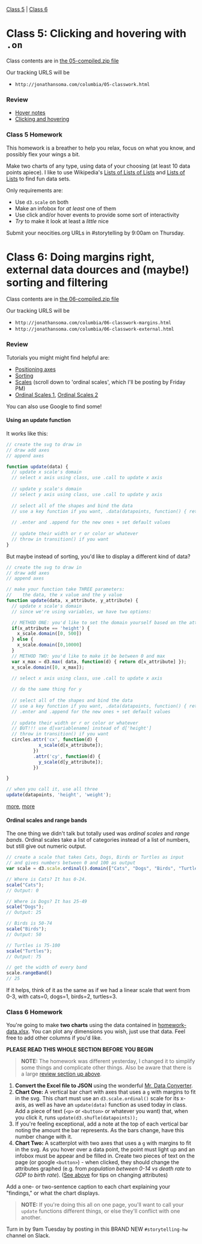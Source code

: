 [Class 5](#class5) | [Class 6](#class6)

<a id='class5'></a>

# Class 5: Clicking and hovering with `.on`

Class contents are in [the 05-compiled.zip file](https://github.com/jsoma/storytelling-2015/raw/master/class-05-06/05-compiled.zip)

Our tracking URLS will be 

* `http://jonathansoma.com/columbia/05-classwork.html`

<a id="review"></a>

### Review

* [Hover notes](http://jonathansoma.com/tutorials/d3/hover-notes/)
* [Clicking and hovering](http://jonathansoma.com/tutorials/d3/clicking-and-hovering/)

<a id="homework-5"></a>

### Class 5 Homework

This homework is a breather to help you relax, focus on what you know, and possibly flex your wings a bit.

Make two charts of any type, using data of your choosing (at least 10 data points apiece). I like to use Wikipedia's [Lists of Lists of Lists](https://en.wikipedia.org/wiki/List_of_lists_of_lists) and [Lists of Lists](https://en.wikipedia.org/wiki/Category:Lists_of_lists) to find fun data sets.

Only requirements are:

* Use `d3.scale` on both
* Make an infobox for *at least* one of them
* Use click and/or hover events to provide some sort of interactivity
* *Try* to make it look at least a *little* nice

Submit your neocities.org URLs in #storytelling by 9:00am on Thursday.

<a id='class6'></a>

# Class 6: Doing margins right, external data dources and (maybe!) sorting and filtering

Class contents are in [the 06-compiled.zip file](https://github.com/jsoma/storytelling-2015/raw/master/class-05-06/06-compiled.zip)

Our tracking URLS will be 

* `http://jonathansoma.com/columbia/06-classwork-margins.html`
* `http://jonathansoma.com/columbia/06-classwork-external.html`

<a name='class6-review'></a>

### Review

Tutorials you might might find helpful are:

* [Positioning axes](http://jonathansoma.com/tutorials/d3/positioning-axes/)
* [Sorting](http://jonathansoma.com/tutorials/d3/sorting/)
* [Scales](http://jonathansoma.com/tutorials/d3/using-scales/) (scroll down to 'ordinal scales', which I'll be posting by Friday PM)
* [Ordinal Scales 1](https://github.com/mbostock/d3/wiki/Ordinal-Scales), [Ordinal Scales 2](http://jaketrent.com/post/use-d3-rangebands/)

You can also use Google to find some!

#### Using an update function

It works like this:

```javascript
// create the svg to draw in
// draw add axes
// append axes

function update(data) {
  // update x scale's domain
  // select x axis using class, use .call to update x axis
  
  // update y scale's domain
  // select y axis using class, use .call to update y axis
  
  // select all of the shapes and bind the data
  // use a key function if you want, .data(datapoints, function() { return d['whatever' ] })
  
  // .enter and .append for the new ones + set default values
  
  // update their width or r or color or whatever
  // throw in transition() if you want
}
```

<a id="different-data"></a>

But maybe instead of sorting, you'd like to display a different kind of data?

```javascript
// create the svg to draw in
// draw add axes
// append axes

// make your function take THREE parameters:
//    the data, the x value and the y value
function update(data, x_attribute, y_attribute) {
  // update x scale's domain
  // since we're using variables, we have two options:

  // METHOD ONE: you'd like to set the domain yourself based on the attr
  if(x_attribute == 'height') { 
    x_scale.domain([0, 500])
  } else { 
    x_scale.domain([0,10000] 
  }
  // METHOD TWO: you'd like to make it be between 0 and max
  var x_max = d3.max( data, function(d) { return d[x_attribute] });
  x_scale.domain([0, x_max]);

  // select x axis using class, use .call to update x axis
  
  // do the same thing for y
  
  // select all of the shapes and bind the data
  // use a key function if you want, .data(datapoints, function() { return d['whatever' ] })
  // .enter and .append for the new ones + set default values
  
  // update their width or r or color or whatever
  // BUT!!! use d[variablename] instead of d['height']
  // throw in transition() if you want
  circles.attr('cx', function(d) { 
            x_scale(d[x_attribute]); 
          })
          .attr('cy', function(d) {
            y_scale(d[y_attribute]);
          })

}

// when you call it, use all three
update(datapoints, 'height', 'weight');
```

[more](https://medium.com/@c_behrens/enter-update-exit-6cafc6014c36), [more](http://bl.ocks.org/mbostock/3808218)

#### Ordinal scales and range bands

The one thing we didn't talk but totally used was *ordinal scales* and *range bands*. Ordinal scales take a list of categories instead of a list of numbers, but still give out numeric output.

```javascript
// create a scale that takes Cats, Dogs, Birds or Turtles as input
// and gives numbers between 0 and 100 as output
var scale = d3.scale.ordinal().domain(["Cats", "Dogs", "Birds", "Turtles"]).rangeBands([0, 100])

// Where is Cats? It has 0-24.
scale("Cats");
// Output: 0

// Where is Dogs? It has 25-49
scale("Dogs");
// Output: 25

// Birds is 50-74
scale("Birds");
// Output: 50

// Turtles is 75-100
scale("Turtles");
// Output: 75

// get the width of every band
scale.rangeBand()
// 25
```

If it helps, think of it as the same as if we had a linear scale that went from 0-3, with cats=0, dogs=1, birds=2, turtles=3.

<a name='class6-homework'></a>

### Class 6 Homework

You're going to make **two charts** using the data contained in [homework-data.xlsx](https://github.com/jsoma/storytelling-2015/raw/master/class-05-06/homework-data.xlsx). You can plot any dimensions you wish, just use that data. Feel free to add other columns if you'd like.

**PLEASE READ THIS WHOLE SECTION BEFORE YOU BEGIN**

> **NOTE:** The homework was different yesterday, I changed it to simplify some things and complicate other things. Also be aware that there is a large [review section up above](#class6-review).

1. **Convert the Excel file to JSON** using the wonderful [Mr. Data Converter](https://shancarter.github.io/mr-data-converter/).
2. **Chart One:** A vertical bar chart with axes that uses a `g` with margins to fit in the svg. This chart must use an `d3.scale.ordinal()` scale for its x-axis, as well as have an `update(data)` function as used today in class. Add a piece of text (`<p>` or `<button>` or whatever you want) that, when you click it, runs `update(d3.shufle(datapoints));`
3. If you're feeling exceptional, add a note at the top of each vertical bar noting the amount the bar represents. As the bars change, have this number change with it.
4. **Chart Two:** A scatterplot with two axes that uses a `g` with margins to fit in the svg. As you hover over a data point, the point must light up and an infobox must be appear and be filled in. Create two pieces of text on the page (or google `<button>`) - when clicked, they should change the attributes graphed (e.g. from *population between 0-14 vs death rate* to *GDP to birth rate*). ([See above](#different-data) for tips on changing attributes)

Add a one- or two-sentence caption to each chart explaining your "findings," or what the chart displays.

> **NOTE:** If you're doing this all on one page, you'll want to call your `update` functions different things, or else they'll conflict with one another.

Turn in by 9am Tuesday by posting in this BRAND NEW `#storytelling-hw` channel on Slack.